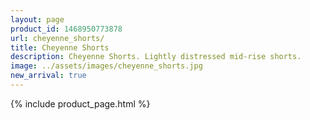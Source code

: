 ```yaml
---
layout: page
product_id: 1468950773878
url: cheyenne_shorts/
title: Cheyenne Shorts
description: Cheyenne Shorts. Lightly distressed mid-rise shorts.
image: ../assets/images/cheyenne_shorts.jpg
new_arrival: true
---
```


{% include product_page.html %}
